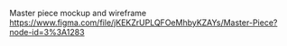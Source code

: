 Master piece
mockup and wireframe
https://www.figma.com/file/jKEKZrUPLQFOeMhbyKZAYs/Master-Piece?node-id=3%3A1283
